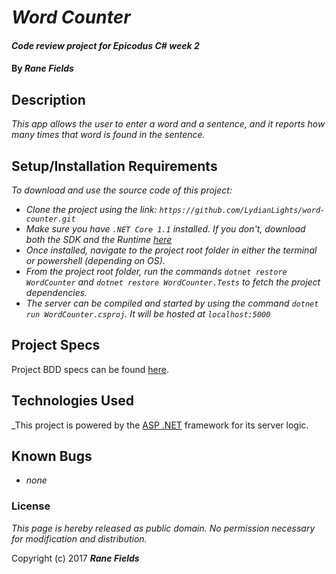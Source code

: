 # _Word Counter_

#### _Code review project for Epicodus C# week 2_

#### By _**Rane Fields**_

## Description

_This app allows the user to enter a word and a sentence, and it reports how many times that word is found in the sentence._

## Setup/Installation Requirements

_To download and use the source code of this project:_

* _Clone the project using the link: `https://github.com/LydianLights/word-counter.git`_
* _Make sure you have `.NET Core 1.1` installed. If you don't, download both the SDK and the Runtime [here](https://github.com/dotnet/core/blob/master/release-notes/download-archives/1.1.4-download.md)_
* _Once installed, navigate to the project root folder in either the terminal or powershell (depending on OS)._
* _From the project root folder, run the commands `dotnet restore WordCounter` and `dotnet restore WordCounter.Tests` to fetch the project dependencies._
* _The server can be compiled and started by using the command `dotnet run WordCounter.csproj`. It will be hosted at `localhost:5000`_

## Project Specs

Project BDD specs can be found [here](/SPECS.md).

## Technologies Used

_This project is powered by the [ASP .NET](https://docs.microsoft.com/en-us/aspnet/core/) framework for its server logic.

## Known Bugs

* _none_

### License

*This page is hereby released as public domain. No permission necessary for modification and distribution.*

Copyright (c) 2017 **_Rane Fields_**
